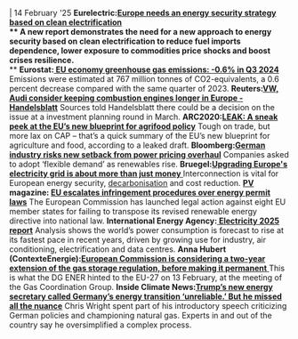 | 14 February '25
**Eurelectric:[Europe needs an energy security strategy based on clean electrification](https://www.eurelectric.org/news/europe-needs-an-energy-security-strategy-based-on-clean-electrification/)  
**
A new report demonstrates the need for a new approach to energy security based on clean electrification to reduce fuel imports dependence, lower exposure to commodities price shocks and boost crises resilience.**  
**
**Eurostat:[ EU economy greenhouse gas emissions: -0.6% in Q3 2024 ](https://ec.europa.eu/eurostat/web/products-eurostat-news/w/ddn-20250214-1)**
Emissions were estimated at 767 million tonnes of CO2-equivalents, a 0.6 percent decrease compared with the same quarter of 2023.
**Reuters:[VW, Audi consider keeping combustion engines longer in Europe - Handelsblatt](https://www.reuters.com/sustainability/sustainable-finance-reporting/vw-audi-consider-keeping-combustion-engines-longer-europe-handelsblatt-2025-02-13/)**
Sources told Handelsblatt there could be a decision on the issue at a investment planning round in March.
**ARC2020:[LEAK: A sneak peek at the EU’s new blueprint for agrifood policy](https://www.arc2020.eu/leak-a-sneak-peek-at-the-eus-new-blueprint-for-agrifood-policy/)**
Tough on trade, but more lax on CAP – that’s a quick summary of the EU’s new blueprint for agriculture and food, according to a leaked draft.
**Bloomberg:[German industry risks new setback from power pricing overhaul](https://www.bloomberg.com/news/articles/2025-02-14/german-industry-risks-new-setback-from-power-pricing-overhaul?sref=peEFYOHm)**
Companies asked to adopt ‘flexible demand’ as renewables rise.
**Bruegel:**[**Upgrading Europe's electricity grid is about more than just money** ](https://www.bruegel.org/policy-brief/upgrading-europes-electricity-grid-about-more-just-money)
Interconnection is vital for European energy security, [decarbonisation](https://www.cleanenergywire.org/glossary/letter_d#decarbonisation) and cost reduction.
**[PV](https://www.cleanenergywire.org/glossary/letter_p#pv) magazine: [EU escalates infringement procedures over energy permit laws](https://www.pv-magazine.com/2025/02/13/eu-escalates-infringement-procedures-over-energy-permit-laws/)**
The European Commission has launched legal action against eight EU member states for failing to transpose its revised renewable energy directive into national law.
**International Energy Agency:[ Electricity 2025 report](https://www.iea.org/reports/electricity-2025)**
Analysis shows the world’s power consumption is forecast to rise at its fastest pace in recent years, driven by growing use for industry, air conditioning, electrification and data centres.
**Anna Hubert (ContexteEnergie):**[**European Commission is considering a two-year extension of the gas storage regulation, before making it permanent** ](https://x.com/AnnaHbrt/status/1890307396926316582)
This is what the DG ENER hinted to the EU-27 on 13 February, at the meeting of the Gas Coordination Group.
**Inside Climate News:[Trump’s new energy secretary called Germany’s energy transition ‘unreliable.’ But he missed all the nuance](https://insideclimatenews.org/news/13022025/inside-clean-energy-chris-wright-calls-germany-energy-transition-unreliable/)**
Chris Wright spent part of his introductory speech criticizing German policies and championing natural gas. Experts in and out of the country say he oversimplified a complex process.